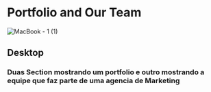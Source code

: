 # Portfolio and Our Team

![MacBook - 1 (1)](https://user-images.githubusercontent.com/73085812/108250860-872cd600-7135-11eb-8a33-ccdf4552fbb6.png)
## Desktop
### Duas Section mostrando um portfolio e outro mostrando a equipe que faz parte de uma agencia de Marketing


